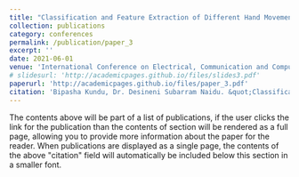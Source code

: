 ```yaml
---
title: "Classification and Feature Extraction of Different Hand Movements from EMG Signal using Machine Leaning based Algorithms "
collection: publications
category: conferences
permalink: /publication/paper_3
excerpt: ''
date: 2021-06-01
venue: 'International Conference on Electrical, Communication and Computer Engineering (ICECCE) '
# slidesurl: 'http://academicpages.github.io/files/slides3.pdf'
paperurl: 'http://academicpages.github.io/files/paper_3.pdf'
citation: 'Bipasha Kundu, Dr. Desineni Subarram Naidu. &quot;Classification and Feature Extraction of Different Hand Movements from EMG Signal using Machine Leaning based Algorithms; <i>pp. 1-5. IEEE, 2021.'
---
```


The contents above will be part of a list of publications, if the user clicks the link for the publication than the contents of section will be rendered as a full page, allowing you to provide more information about the paper for the reader. When publications are displayed as a single page, the contents of the above "citation" field will automatically be included below this section in a smaller font.